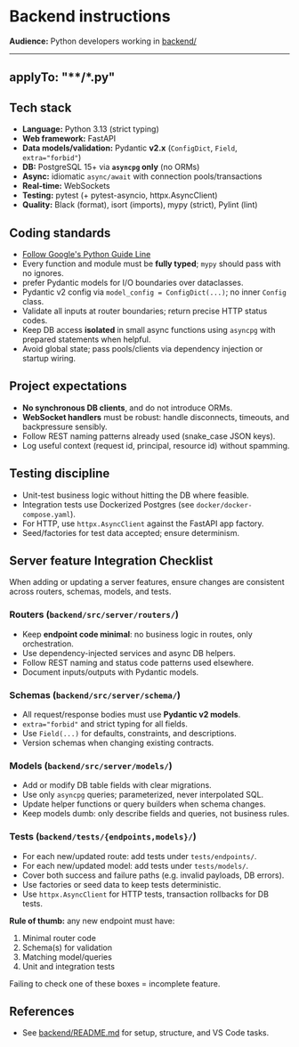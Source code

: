# Backend instructions

**Audience:** Python developers working in [backend/](../../backend/)

---
applyTo: "**/*.py"
---

## Tech stack

- **Language:** Python 3.13 (strict typing)
- **Web framework:** FastAPI
- **Data models/validation:** Pydantic **v2.x** (`ConfigDict`, `Field`, `extra="forbid"`)
- **DB:** PostgreSQL 15+ via **`asyncpg` only** (no ORMs)
- **Async:** idiomatic `async/await` with connection pools/transactions
- **Real-time:** WebSockets
- **Testing:** pytest (+ pytest-asyncio, httpx.AsyncClient)
- **Quality:** Black (format), isort (imports), mypy (strict), Pylint (lint)

## Coding standards

- [Follow Google's Python Guide Line](./google_standards.md)
- Every function and module must be **fully typed**; `mypy` should pass with no ignores.
- prefer Pydantic models for I/O boundaries over dataclasses.
- Pydantic v2 config via `model_config = ConfigDict(...)`; no inner `Config` class.
- Validate all inputs at router boundaries; return precise HTTP status codes.
- Keep DB access **isolated** in small async functions using `asyncpg` with prepared statements when helpful.
- Avoid global state; pass pools/clients via dependency injection or startup wiring.

## Project expectations

- **No synchronous DB clients**, and do not introduce ORMs.
- **WebSocket handlers** must be robust: handle disconnects, timeouts, and backpressure sensibly.
- Follow REST naming patterns already used (snake_case JSON keys).
- Log useful context (request id, principal, resource id) without spamming.

## Testing discipline

- Unit-test business logic without hitting the DB where feasible.
- Integration tests use Dockerized Postgres (see `docker/docker-compose.yaml`).
- For HTTP, use `httpx.AsyncClient` against the FastAPI app factory.
- Seed/factories for test data accepted; ensure determinism.

## Server feature Integration Checklist

When adding or updating a server features, ensure changes are consistent across routers, schemas, models, and tests.

### Routers (`backend/src/server/routers/`)

- Keep **endpoint code minimal**: no business logic in routes, only orchestration.
- Use dependency-injected services and async DB helpers.
- Follow REST naming and status code patterns used elsewhere.
- Document inputs/outputs with Pydantic models.

### Schemas (`backend/src/server/schema/`)

- All request/response bodies must use **Pydantic v2 models**.
- `extra="forbid"` and strict typing for all fields.
- Use `Field(...)` for defaults, constraints, and descriptions.
- Version schemas when changing existing contracts.

### Models (`backend/src/server/models/`)

- Add or modify DB table fields with clear migrations.
- Use only `asyncpg` queries; parameterized, never interpolated SQL.
- Update helper functions or query builders when schema changes.
- Keep models dumb: only describe fields and queries, not business rules.

### Tests (`backend/tests/{endpoints,models}/`)

- For each new/updated route: add tests under `tests/endpoints/`.
- For each new/updated model: add tests under `tests/models/`.
- Cover both success and failure paths (e.g. invalid payloads, DB errors).
- Use factories or seed data to keep tests deterministic.
- Use `httpx.AsyncClient` for HTTP tests, transaction rollbacks for DB tests.

**Rule of thumb:** any new endpoint must have:

1. Minimal router code
2. Schema(s) for validation
3. Matching model/queries
4. Unit and integration tests

Failing to check one of these boxes = incomplete feature.

## References

- See [backend/README.md](../../backend/README.md) for setup, structure, and VS Code tasks.
